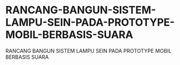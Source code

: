 # RANCANG-BANGUN-SISTEM-LAMPU-SEIN-PADA-PROTOTYPE-MOBIL-BERBASIS-SUARA
RANCANG BANGUN SISTEM LAMPU SEIN PADA PROTOTYPE MOBIL BERBASIS SUARA
